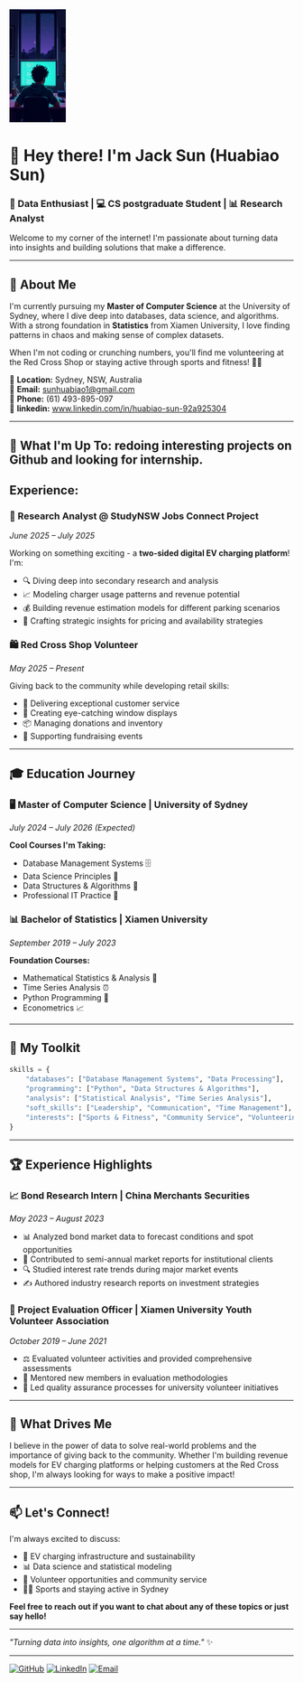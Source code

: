 <img src="web_pic1.jpg" width="100" height="200"/>

# 👋 Hey there! I'm Jack Sun (Huabiao Sun)

### 🚀 Data Enthusiast | 💻 CS postgraduate Student | 📊 Research Analyst

Welcome to my corner of the internet! I'm passionate about turning data into insights and building solutions that make a difference.

---

## 🌟 About Me

I'm currently pursuing my **Master of Computer Science** at the University of Sydney, where I dive deep into databases, data science, and algorithms. With a strong foundation in **Statistics** from Xiamen University, I love finding patterns in chaos and making sense of complex datasets.

When I'm not coding or crunching numbers, you'll find me volunteering at the Red Cross Shop or staying active through sports and fitness! 🏃‍♂️

📍 **Location:** Sydney, NSW, Australia  
📧 **Email:** sunhuabiao1@gmail.com  
📱 **Phone:** (61) 493-895-097 <br>
💼 **linkedin:** www.linkedin.com/in/huabiao-sun-92a925304

---

## 💼 What I'm Up To: redoing interesting projects on  Github and looking for internship.
## Experience:
### 🔋 Research Analyst @ StudyNSW Jobs Connect Project
*June 2025 – July 2025*

Working on something exciting - a **two-sided digital EV charging platform**! I'm:
- 🔍 Diving deep into secondary research and analysis
- 📈 Modeling charger usage patterns and revenue potential
- 💰 Building revenue estimation models for different parking scenarios
- 🎯 Crafting strategic insights for pricing and availability strategies

### 🛍️ Red Cross Shop Volunteer
*May 2025 – Present*

Giving back to the community while developing retail skills:
- 🛒 Delivering exceptional customer service
- 🎨 Creating eye-catching window displays
- 📦 Managing donations and inventory
- 🎉 Supporting fundraising events

---

## 🎓 Education Journey

### 🖥️ Master of Computer Science | University of Sydney
*July 2024 – July 2026 (Expected)*

**Cool Courses I'm Taking:**
- Database Management Systems 🗄️
- Data Science Principles 🧪
- Data Structures & Algorithms 🌳
- Professional IT Practice 💼

### 📊 Bachelor of Statistics | Xiamen University
*September 2019 – July 2023*

**Foundation Courses:**
- Mathematical Statistics & Analysis 📐
- Time Series Analysis ⏰
- Python Programming 🐍
- Econometrics 📈

---

## 🔧 My Toolkit

```python
skills = {
    "databases": ["Database Management Systems", "Data Processing"],
    "programming": ["Python", "Data Structures & Algorithms"],
    "analysis": ["Statistical Analysis", "Time Series Analysis"],
    "soft_skills": ["Leadership", "Communication", "Time Management"],
    "interests": ["Sports & Fitness", "Community Service", "Volunteering"]
}
```

---

## 🏆 Experience Highlights

### 📈 Bond Research Intern | China Merchants Securities
*May 2023 – August 2023*

- 📊 Analyzed bond market data to forecast conditions and spot opportunities
- 📝 Contributed to semi-annual market reports for institutional clients
- 🔍 Studied interest rate trends during major market events
- ✍️ Authored industry research reports on investment strategies

### 🎯 Project Evaluation Officer | Xiamen University Youth Volunteer Association
*October 2019 – June 2021*

- ⚖️ Evaluated volunteer activities and provided comprehensive assessments
- 👥 Mentored new members in evaluation methodologies
- 🏅 Led quality assurance processes for university volunteer initiatives

---

## 🌱 What Drives Me

I believe in the power of data to solve real-world problems and the importance of giving back to the community. Whether I'm building revenue models for EV charging platforms or helping customers at the Red Cross shop, I'm always looking for ways to make a positive impact!

---

## 📫 Let's Connect!

I'm always excited to discuss:
- 🔋 EV charging infrastructure and sustainability
- 📊 Data science and statistical modeling
- 🤝 Volunteer opportunities and community service
- 🏃‍♂️ Sports and staying active in Sydney

**Feel free to reach out if you want to chat about any of these topics or just say hello!**

---

*"Turning data into insights, one algorithm at a time."* ✨

---

[![GitHub](https://img.shields.io/badge/GitHub-Follow-black?style=for-the-badge&logo=github)](https://github.com/yourusername)
[![LinkedIn](https://img.shields.io/badge/LinkedIn-Connect-blue?style=for-the-badge&logo=linkedin)](https://linkedin.com/in/yourprofile)
[![Email](https://img.shields.io/badge/Email-Contact-red?style=for-the-badge&logo=gmail)](mailto:sunhuabiao1@gmail.com)
